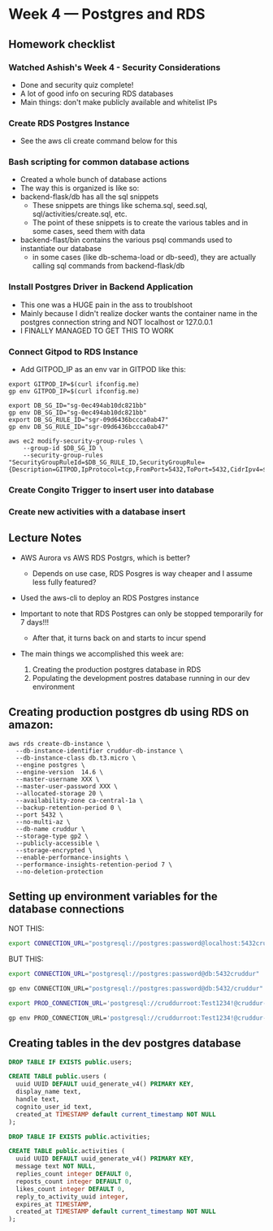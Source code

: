 # Week 4 — Postgres and RDS


## Homework checklist

### Watched Ashish's Week 4 - Security Considerations	
- Done and security quiz complete!
- A lot of good info on securing RDS databases
- Main things: don't make publicly available and whitelist IPs

### Create RDS Postgres Instance	
- See the aws cli create command below for this

### Bash scripting for common database actions	
- Created a whole bunch of database actions
- The way this is organized is like so:
- backend-flask/db has all the sql snippets
  - These snippets are things like schema.sql, seed.sql, sql/activities/create.sql, etc.
  - The point of these snippets is to create the various tables and in some cases, seed them with data
- backend-flast/bin contains the various psql commands used to instantiate our database
  - in some cases (like db-schema-load or db-seed), they are actually calling sql commands from backend-flask/db

### Install Postgres Driver in Backend Application	
- This one was a HUGE pain in the ass to troublshoot
- Mainly because I didn't realize docker wants the container name in the postgres connection string and NOT localhost or 127.0.0.1
- I FINALLY MANAGED TO GET THIS TO WORK

### Connect Gitpod to RDS Instance	
- Add GITPOD_IP as an env var in GITPOD like this:
```shell
export GITPOD_IP=$(curl ifconfig.me)
gp env GITPOD_IP=$(curl ifconfig.me)
```

```shell
export DB_SG_ID="sg-0ec494ab10dc821bb"
gp env DB_SG_ID="sg-0ec494ab10dc821bb"
export DB_SG_RULE_ID="sgr-09d6436bccca0ab47"
gp env DB_SG_RULE_ID="sgr-09d6436bccca0ab47"
```

```
aws ec2 modify-security-group-rules \
    --group-id $DB_SG_ID \
    --security-group-rules "SecurityGroupRuleId=$DB_SG_RULE_ID,SecurityGroupRule={Description=GITPOD,IpProtocol=tcp,FromPort=5432,ToPort=5432,CidrIpv4=$GITPOD_IP/32}"
```

### Create Congito Trigger to insert user into database	
### Create new activities with a database insert	

## Lecture Notes
- AWS Aurora vs AWS RDS Postgrs, which is better?
    - Depends on use case, RDS Posgres is way cheaper and I assume less fully featured?

- Used the aws-cli to deploy an RDS Postgres instance
- Important to note that RDS Postgres can only be stopped temporarily for 7 days!!!
    - After that, it turns back on and starts to incur spend
- The main things we accomplished this week are:
    1. Creating the production postgres database in RDS
    2. Populating the development postres database running in our dev environment

## Creating production postgres db using RDS on amazon:
```shell
aws rds create-db-instance \
  --db-instance-identifier cruddur-db-instance \
  --db-instance-class db.t3.micro \
  --engine postgres \
  --engine-version  14.6 \
  --master-username XXX \
  --master-user-password XXX \
  --allocated-storage 20 \
  --availability-zone ca-central-1a \
  --backup-retention-period 0 \
  --port 5432 \
  --no-multi-az \
  --db-name cruddur \
  --storage-type gp2 \
  --publicly-accessible \
  --storage-encrypted \
  --enable-performance-insights \
  --performance-insights-retention-period 7 \
  --no-deletion-protection
```

## Setting up environment variables for the database connections

NOT THIS:
```bash
export CONNECTION_URL="postgresql://postgres:password@localhost:5432cruddur"
```
BUT THIS:
```bash
export CONNECTION_URL="postgresql://postgres:password@db:5432cruddur"

gp env CONNECTION_URL="postgresql://postgres:password@db:5432/cruddur"

export PROD_CONNECTION_URL='postgresql://cruddurroot:Test1234!@cruddur-db-instance.cwfc17rhrksf.ca-central-1.rds.amazonaws.com:5432/cruddur'

gp env PROD_CONNECTION_URL='postgresql://cruddurroot:Test1234!@cruddur-db-instance.cwfc17rhrksf.ca-central-1.rds.amazonaws.com:5432/cruddur'
```

## Creating tables in the dev postgres database
```sql
DROP TABLE IF EXISTS public.users;

CREATE TABLE public.users (
  uuid UUID DEFAULT uuid_generate_v4() PRIMARY KEY,
  display_name text,
  handle text,
  cognito_user_id text,
  created_at TIMESTAMP default current_timestamp NOT NULL
);

DROP TABLE IF EXISTS public.activities;

CREATE TABLE public.activities (
  uuid UUID DEFAULT uuid_generate_v4() PRIMARY KEY,
  message text NOT NULL,
  replies_count integer DEFAULT 0,
  reposts_count integer DEFAULT 0,
  likes_count integer DEFAULT 0,
  reply_to_activity_uuid integer,
  expires_at TIMESTAMP,
  created_at TIMESTAMP default current_timestamp NOT NULL
);
```